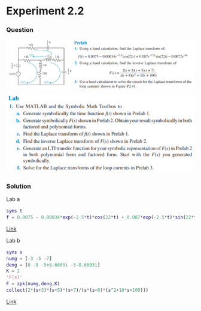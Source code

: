 # Experiment 2.2
### Question
![Experiment-2-2-Prelab](https://github.com/Offliners/NTNU-ME-Automatic-Control-Lab/blob/master/Week%203/Experiment-2-2/Experiment-2-2-Prelab.PNG)

![Experiment-2-2-Lab](https://github.com/Offliners/NTNU-ME-Automatic-Control-Lab/blob/master/Week%203/Experiment-2-2/Experiment-2-2-Lab.PNG)
### Solution
Lab a
```matlab
syms t
f = 0.0075 - 0.00034*exp(-2.5*t)*cos(22*t) + 0.087*exp(-2.5*t)*sin(22*t) - 0.0072*exp(-8*t)
```
[Link](Experiment_2_2_a.m)


Lab b
```matlab
syms s
numg = [-3 -5 -7]
deng = [0 -8 -5+8.6603i -5-8.6603i]
K = 2
'F(s)'
F = zpk(numg,deng,K)
collect(2*(s+3)*(s+5)*(s+7)/(s*(s+8)*(s^2+10*s+100)))
```
[Link](Experiment_2_2_b.m)

